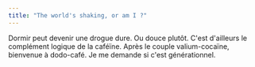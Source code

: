 ```yaml
---
title: "The world's shaking, or am I ?"
---
```


Dormir peut devenir une drogue dure. Ou douce plutôt. C'est d'ailleurs le
complément logique de la caféïne. Après le couple valium-cocaïne, bienvenue à
dodo-café. Je me demande si c'est générationnel.

